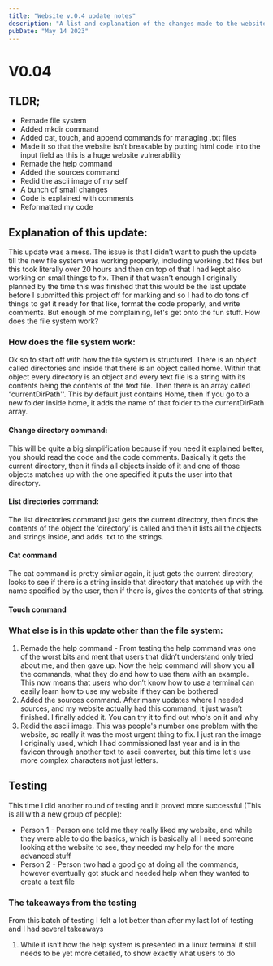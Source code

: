 ```yaml
---
title: "Website v.0.4 update notes"
description: "A list and explanation of the changes made to the website in version 0.4"
pubDate: "May 14 2023"
---
```

# V0.04


## TLDR;



* Remade file system
* Added mkdir command
* Added cat, touch, and append commands for managing .txt files
* Made it so that the website isn’t breakable by putting html code into the input field as this is a huge website vulnerability
* Remade the help command
* Added the sources command
* Redid the ascii image of my self
* A bunch of small changes
* Code is explained with comments
* Reformatted my code


## Explanation of this update:

This  update was a mess. The issue is that I didn’t want to push the update till the new file system was working properly, including working .txt files but this took literally over 20 hours and then on top of that I had kept also working on small things to fix. Then if that wasn't enough I originally planned by the time this was finished that this would be the last update before I submitted this project off for marking and so I had to do tons of things to get it ready for that like, format the code properly, and write comments. But enough of me complaining, let's get onto the fun stuff. How does the file system work?


### How does the file system work:

Ok so to start off with how the file system is structured. There is an object called directories and inside that there is an object called home. Within that object every directory is an object and every text file is a string with its contents being the contents of the text file. Then there is an array called “currentDirPath''. This by default just contains Home, then if you go to a new folder inside home, it adds the name of that folder to the currentDirPath array. 


#### Change directory command:

This will be quite a big simplification because if you need it explained better, you should read the code and the code comments. Basically it gets the current directory, then it finds all objects inside of it and one of those objects matches up with the one specified it puts the user into that directory.


#### List directories command:

The list directories command just gets the current directory, then finds the contents of the object the ‘directory’ is called and then it lists all the objects and strings inside, and adds .txt to the strings.


#### Cat command

The cat command is pretty similar again, it just gets the current directory, looks to see if there is a string inside that directory that matches up with the name specified by the user, then if there is, gives the contents of that string.


#### Touch command


### What else is in this update other than the file system:



1. Remade the help command - From testing the help command was one of the worst bits and ment that users that didn’t understand only tried about me, and then gave up. Now the help command will show you all the commands, what they do and how to use them with an example. This now means that users who don’t know how to use a terminal can easily learn how to use my website if they can be bothered
2. Added the sources command. After many updates where I needed sources, and my website actually had this command, it just wasn’t finished. I finally added it. You can try it to find out who's on it and why
3. Redid the ascii image. This was people's number one problem with the website, so really it was the most urgent thing to fix. I just ran the image I originally used, which I had commissioned last year and is in the favicon through another text to ascii converter, but this time let's use more complex characters not just letters.


## Testing

This time I did another round of testing and it proved more successful (This is all with a new group of people):



* Person 1 - Person one told me they really liked my website, and while they were able to do the basics, which is basically all I need someone looking at the website to see, they needed my help for the more advanced stuff
* Person 2 - Person two had a good go at doing all the commands, however eventually got stuck and needed help when they wanted to create a text file


### The takeaways from the testing

From this batch of testing I felt a lot better than after my last lot of testing and I had several takeaways



1. While it isn’t how the help system is presented in a linux terminal it still needs to be yet more detailed, to show exactly what users to do
